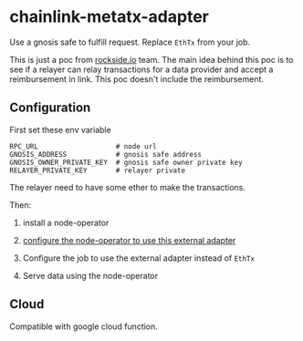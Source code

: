 # chainlink-metatx-adapter

Use a gnosis safe to fulfill request. Replace `EthTx` from your job.

This is just a poc from [rockside.io](https://rockside.io/) team. The main idea behind this poc is to see if a relayer can relay transactions for a data provider and accept a reimbursement in link. This poc doesn't include the reimbursement.

## Configuration

First set these env variable

```
RPC_URL                   # node url
GNOSIS_ADDRESS            # gnosis safe address
GNOSIS_OWNER_PRIVATE_KEY  # gnosis safe owner private key
RELAYER_PRIVATE_KEY       # relayer private
```

The relayer need to have some ether to make the transactions. 

Then:

1. install a node-operator

2. [configure the node-operator to use this external adapter](https://docs.chain.link/docs/node-operators)

3. Configure the job to use the external adapter instead of `EthTx`

4. Serve data using the node-operator

## Cloud

Compatible with google cloud function.

